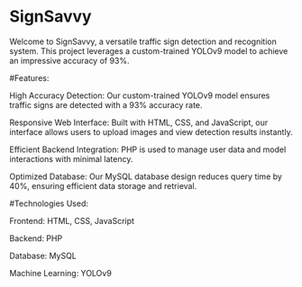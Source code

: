 # SignSavvy

Welcome to SignSavvy, a versatile traffic sign detection and recognition system. This project leverages a custom-trained YOLOv9 model to achieve an impressive accuracy of 93%.

#Features:


High Accuracy Detection: Our custom-trained YOLOv9 model ensures traffic signs are detected with a 93% accuracy rate.

Responsive Web Interface: Built with HTML, CSS, and JavaScript, our interface allows users to upload images and view detection results instantly.

Efficient Backend Integration: PHP is used to manage user data and model interactions with minimal latency.

Optimized Database: Our MySQL database design reduces query time by 40%, ensuring efficient data storage and retrieval.

#Technologies Used:


Frontend: HTML, CSS, JavaScript

Backend: PHP

Database: MySQL

Machine Learning: YOLOv9

